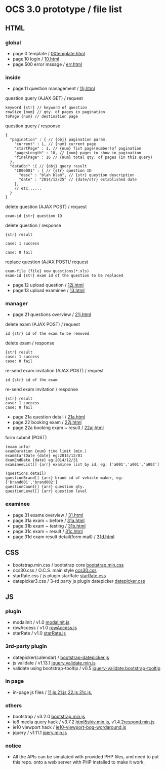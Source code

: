 # OCS 3.0 prototype / file list

## HTML

### global

* page.0 template / [00template.html](http://sunnyork.github.io/htmlprototype-ocs/00template.html)
* page.10 login / [10.html](http://sunnyork.github.io/htmlprototype-ocs/10.html)
* page.500 error mssage / [err.html](http://sunnyork.github.io/htmlprototype-ocs/err.html)

### inside

* page.11 question management / [11j.html](http://sunnyork.github.io/htmlprototype-ocs/11j.html)

question query (AJAX GET) / request
  ```PARAM
  keyword {str} // keyword of question
  rowSize {num} // qty. of pages in pagination
  toPage {num} // destination page
  ```
question query / response
  ```PARAM
  {
    "pagination" : { // {obj} pagination param.
      "current" : 1, // {num} current page
      "startPage" : 1, // {num} fist page(number)of pagination
      "pagesLength" : 10, // {num} pages to show in pagination
      "finalPage" : 16 // {num} total qty. of pages (in this query)
    },
    "dataObj" :{ // {obj} query result
      "ID00001" : { // {str} question ID
        "desc" : "blah blah", // {str} question description
        "date" : "2014/12/25" // {date/str} established date
      },
      // etc......
    }
  }
  ```

delete question (AJAX POST) / request
  ```PARAM
  exam-id {str} question ID
  ```

delete question / response
  ```PARAM
  {str} result

  case: 1 success

  case: 0 fail
  ```

replace question (AJAX POST)/ request
  ```PARAM
  exam-file {file} new questions(*.xls)
  exam-id {str} exam id of the question to be replaced
  ```

* page.12 upload question / [12j.html](http://sunnyork.github.io/htmlprototype-ocs/12j.html)
* page.13 upload examinee / [13.html](http://sunnyork.github.io/htmlprototype-ocs/13.html)

### manager

* page.21 questions overview / [21j.html](http://sunnyork.github.io/htmlprototype-ocs/21j.html)

delete exam (AJAX POST) / request
  ```PARAM
  id {str} id of the exam to be removed
  ```

delete exam / response
  ```PARAM
  {str} result
  case: 1 success
  case: 0 fail
  ```

re-send exam invitation (AJAX POST) / request
  ```PARAM
  id {str} id of the exam
  ```

re-send exam invitation / response
  ```PARAM
  {str} result
  case: 1 success
  case: 0 fail
  ```

* page.21a question detail / [21a.html](http://sunnyork.github.io/htmlprototype-ocs/21a.html)
* page.22 booking exam / [22j.html](http://sunnyork.github.io/htmlprototype-ocs/22j.html)
* page.22a booking exam ~ result / [22aj.html](http://sunnyork.github.io/htmlprototype-ocs/22aj.html)

form submit (POST)
  ```PARAM
  (exam info)
  examDuration {num} time limit (min.)
  examStartDate {date} eg:2014/12/01
  dxamEndDate {date} eg:2014/12/31
  examineeList[] {arr} examinee list by id, eg: ['a001','a001','a003']

  (questions detail)
  questionBrand[] {arr} brand id of vehicle maker, eg: ['brand001','brand002']
  questionCount[] {arr} question qty.
  questionLevel[] {arr} question level
  ```

### examinee

* page.31 exams overview / [31.html](http://sunnyork.github.io/htmlprototype-ocs/31.html)
* page.31a exam ~ before / [31a.html](http://sunnyork.github.io/htmlprototype-ocs/31a.html)
* page.31b exam ~ testing / [31b.html](http://sunnyork.github.io/htmlprototype-ocs/31b.html)
* page.31c exam ~ result / [31c.html](http://sunnyork.github.io/htmlprototype-ocs/31c.html)
* page.31d exam result detail(form mail) / [31d.html](http://sunnyork.github.io/htmlprototype-ocs/31d.html)

## CSS

* bootstrap.min.css / bootstrap core [bootstrap.min.css](http://sunnyork.github.io/htmlprototype-ocs/css/bootstrap.min.css)
* ocs30.css / O.C.S. main style [ocs30.css](http://sunnyork.github.io/htmlprototype-ocs/css/ocs30.css)
* starRate.css / js plugin starRate [starRate.css](http://sunnyork.github.io/htmlprototype-ocs/css/starRate.css)
* datepicker3.css / 3-rd party js plugin datepicker [datepicker.css](http://sunnyork.github.io/htmlprototype-ocs/css/datepicker.css)

## JS

### plugin

* modalInit / v1.0 [modalInit.js](http://sunnyork.github.io/htmlprototype-ocs/javascripts/modalInit.js)
* rowAccess / v1.0 [rowAccess.js](http://sunnyork.github.io/htmlprototype-ocs/javascripts/rowAccess.js)
* starRate / v1.0 [starRate.js](http://sunnyork.github.io/htmlprototype-ocs/javascripts/starRate.js)

### 3rd-party plugin

* datepicker(calendar) / [bootstrap-datepicker.js](http://sunnyork.github.io/htmlprototype-ocs/javascripts/bootstrap-datepicker.js)
* js validate / v1.13.1 [jquery.validate.min.js](http://sunnyork.github.io/htmlprototype-ocs/javascripts/jquery.validate.min.js)
* validate using bootstrap-tooltip / v0.5 [jquery-validate.bootstrap-tooltip](http://sunnyork.github.io/htmlprototype-ocs/javascripts/jquery-validate.bootstrap-tooltip)

### in page

* in-page js files / [11.js](http://sunnyork.github.io/htmlprototype-ocs/javascripts/11.js),[21.js](http://sunnyork.github.io/htmlprototype-ocs/javascripts/21.js),[22.js](http://sunnyork.github.io/htmlprototype-ocs/javascripts/22.js),[31c.js](http://sunnyork.github.io/htmlprototype-ocs/javascripts/31c.js),

### others

* bootstrap / v3.2.0 [bootstrap.min.js](http://sunnyork.github.io/htmlprototype-ocs/javascripts/bootstrap.min.js)
* ie8 media query hack / v3.7.2 [html5shiv.min.js](http://sunnyork.github.io/htmlprototype-ocs/javascripts/html5shiv.min.js), v1.4.2[respond.min.js](http://sunnyork.github.io/htmlprototype-ocs/javascripts/respond.min.js)
* ie10 viewport hack / [ie10-viewport-bog-wordaround.js](http://sunnyork.github.io/htmlprototype-ocs/javascripts/ie10-viewport-bog-wordaround.js)
* jquery / v1.11.1 [jqery.min.js](http://sunnyork.github.io/htmlprototype-ocs/javascripts/jqery.min.js)

### notice

* All the APIs can be simulated with provided PHP files, and need to put this repo. onto a web server with PHP installed to make it work. 
